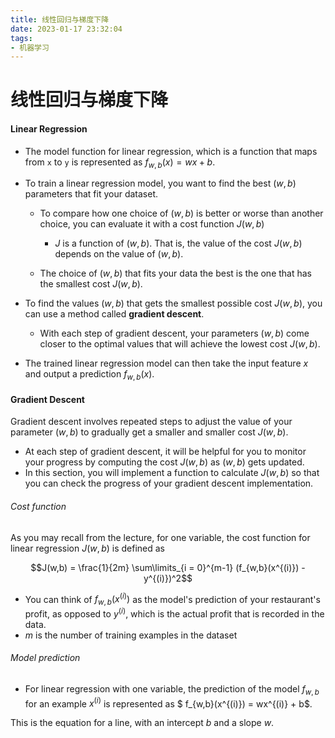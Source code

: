 ```yaml
---
title: 线性回归与梯度下降
date: 2023-01-17 23:32:04
tags:
- 机器学习
---
```


# 线性回归与梯度下降

#### Linear Regression

- The model function for linear regression, which is a function that maps from `x`  to `y`  is represented as $f_{w,b}(x) = wx + b$.

- To train a linear regression model, you want to find the best $(w,b)$ parameters that fit your dataset.  

  - To compare how one choice of $(w,b)$ is better or worse than another choice, you can evaluate it with a cost function $J(w,b)$
    - $J$ is a function of $(w,b)$. That is, the value of the cost $J(w,b)$ depends on the value of $(w,b)$.

  - The choice of $(w,b)$ that fits your data the best is the one that has the smallest cost $J(w,b)$.


- To find the values $(w,b)$ that gets the smallest possible cost $J(w,b)$, you can use a method called **gradient descent**. 
  - With each step of gradient descent, your parameters $(w,b)$ come closer to the optimal values that will achieve the lowest cost $J(w,b)$.

- The trained linear regression model can then take the input feature $x$ and output a prediction $f_{w,b}(x)$.

#### Gradient Descent

Gradient descent involves repeated steps to adjust the value of your parameter $(w,b)$ to gradually get a smaller and smaller cost $J(w,b)$.

- At each step of gradient descent, it will be helpful for you to monitor your progress by computing the cost $J(w,b)$ as $(w,b)$ gets updated. 
- In this section, you will implement a function to calculate $J(w,b)$ so that you can check the progress of your gradient descent implementation.

###### Cost function

As you may recall from the lecture, for one variable, the cost function for linear regression $J(w,b)$ is defined as

$$J(w,b) = \frac{1}{2m} \sum\limits_{i = 0}^{m-1} (f_{w,b}(x^{(i)}) - y^{(i)})^2$$ 

- You can think of $f_{w,b}(x^{(i)})$ as the model's prediction of your restaurant's profit, as opposed to $y^{(i)}$, which is the actual profit that is recorded in the data.
- $m$ is the number of training examples in the dataset

###### Model prediction

- For linear regression with one variable, the prediction of the model $f_{w,b}$ for an example $x^{(i)}$ is represented as $ f_{w,b}(x^{(i)}) = wx^{(i)} + b$.

This is the equation for a line, with an intercept $b$ and a slope $w$.
